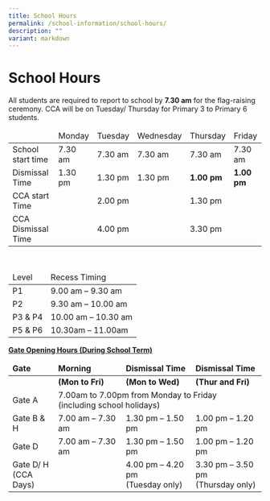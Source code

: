 ```yaml
---
title: School Hours
permalink: /school-information/school-hours/
description: ""
variant: markdown
---
```

# School Hours

All students are required to report to school by&nbsp;**7.30 am**&nbsp;for the flag-raising ceremony.&nbsp;CCA will be on Tuesday/ Thursday for Primary 3 to Primary 6 students.

<table>
<thead>
  <tr>
    <td></td>
    <td>Monday</td>
    <td>Tuesday</td>
    <td>Wednesday</td>
    <td>Thursday</td>
    <td>Friday</td>
  </tr>
</thead>
<tbody>
  <tr>
    <td>School start time</td>
    <td>7.30 am</td>
    <td>7.30 am</td>
    <td>7.30 am</td>
    <td>7.30 am</td>
    <td>7.30 am</td>
  </tr>
  <tr>
    <td>Dismissal Time</td>
    <td>1.30 pm</td>
    <td>1.30 pm</td>
    <td>1.30 pm</td>
		<td><b>1.00 pm</b></td>
		<td><b>1.00 pm</b></td>
  </tr>
  <tr>
    <td>CCA start Time</td>
    <td> </td>
    <td>2.00 pm</td>
    <td> </td>
    <td>1.30 pm</td>
    <td> </td>
  </tr>
  <tr>
    <td>CCA Dismissal Time</td>
    <td> </td>
    <td>4.00 pm</td>
    <td> </td>
    <td>3.30 pm</td>
    <td></td>
  </tr>
</tbody>
</table>

<br>

<table>
<thead>
  <tr>
    <td>Level</td>
    <td>Recess Timing</td>
  </tr>
</thead>
<tbody>
  <tr>
    <td>P1</td>
    <td>9.00 am – 9.30 am</td>
  </tr>
  <tr>
    <td>P2</td>
    <td>9.30 am – 10.00 am</td>
  </tr>
  <tr>
    <td>P3 &amp; P4</td>
    <td>10.00 am – 10.30 am</td>
  </tr>
  <tr>
    <td>P5 &amp; P6</td>
    <td>10.30am – 11.00am</td>
  </tr>
</tbody>
</table>


<b><u>Gate Opening Hours (During School Term)</u></b>

<table>
<thead>
  <tr>
		<td><b>Gate</b></td>
		<td><b>Morning</b></td>
    <td><b>Dismissal Time</b></td>
    <td><b>Dismissal Time</b></td>
  </tr>
</thead>
<tbody>
  <tr>
    <td> </td>
    <td><b>(Mon to Fri)</b></td>
    <td><b>(Mon to Wed)</b></td>
    <td><b>(Thur and Fri)</b></td>
  </tr>
  <tr>
    <td>Gate A</td>
    <td colspan="3">7.00am to 7.00pm from Monday to Friday<br>(including school holidays)</td>
  </tr>
  <tr>
    <td>Gate B &amp; H</td>
    <td>7.00 am – 7.30 am</td>
    <td>1.30 pm – 1.50 pm</td>
    <td>1.00 pm – 1.20 pm</td>
  </tr>
  <tr>
    <td>Gate D</td>
    <td>7.00 am – 7.30 am</td>
    <td>1.30 pm – 1.50 pm</td>
    <td>1.00 pm – 1.20 pm</td>
  </tr>
  <tr>
    <td>Gate D/ H<br>(CCA Days)</td>
    <td> </td>
    <td>4.00 pm – 4.20 pm<br>(Tuesday only)</td>
    <td>3.30 pm – 3.50 pm<br>(Thursday only)</td>
  </tr>
</tbody>
</table>

